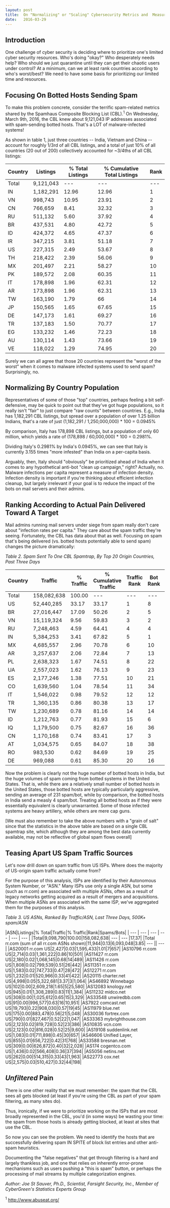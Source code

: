 ```yaml
---
layout: post
title:  On "Normalizing" or "Scaling" Cybersecurity Metrics and  Measuring The Right Thing For The Right Entities
date:   2016-03-29
---
```

## Introduction

One challenge of cyber security is deciding where to prioritize one's limited cyber security resources. Who's doing "okay?" Who desperately needs help? Who should we just quarantine until they can get their chaotic users under control? At a minimum, can we at least rank countries according to who's worst/best? We need to have some basis for prioritizing our limited time and resources.

## Focusing On Botted Hosts Sending Spam

To make this problem concrete, consider the terrific spam-related metrics shared by the Spamhaus Composite Blocking List (CBL).<sup>1</sup> On Wednesday, March 9th, 2016, the CBL knew about 9,121,043 IP addresses associated with spam-sending botted hosts. That's a LOT of malware-infected systems!

As shown in table 1, just three countries -- India, Vietnam and China -- account for roughly 1/3rd of all CBL listings, and a total of just 10% of all countries (20 out of 200) collectively accounted for ~3/4ths of all CBL listings:


|Country| Listings| % Total Listings| % Cumulative Total Listings| Rank|
| --- | --- | --- | --- | --- | 
|Total| 9,121,043| --- | --- | --- |
|IN| 1,182,291| 12.96| 12.96| 1 |
|VN| 998,743| 10.95| 23.91| 2 |
|CN| 766,659| 8.41| 32.32| 3 |
|RU| 511,132| 5.60| 37.92| 4 |
|BR| 437,531| 4.80| 42.72| 5 |
|ID| 424,372| 4.65| 47.37| 6 |
|IR| 347,215| 3.81| 51.18| 7 |
|US| 227,315| 2.49| 53.67| 8 |
|TH| 218,422| 2.39| 56.06| 9 |  
|MX| 201,497| 2.21| 58.27| 10 |
|PK| 189,572| 2.08| 60.35| 11 |
|IT| 178,898| 1.96| 62.31| 12 |
|AR| 173,898| 1.96| 62.31| 13 |
|TW| 163,190| 1.79| 66| 14 |
|JP| 150,565| 1.65| 67.65| 15 |
|DE| 147,173| 1.61| 69.27| 16 |
|TR| 137,183| 1.50| 70.77| 17 |
|EG| 133,232| 1.46| 72.23| 18 |
|AU| 130,114| 1.43| 73.66| 19 |
|VE| 118,022| 1.29| 74.95| 20 |


Surely we can all agree that those 20 countries represent the "worst of the worst" when it comes to malware infected systems used to send spam? Surprisingly, no.


## Normalizing By Country Population

Representatives of some of those "top" countries, perhaps feeling a bit self-defensive, may be quick to point out that they've got huge populations, so it really isn't "fair" to just compare "raw counts" between countries. E.g., India has 1,182,291 CBL listings, but spread over a population of over 1.25 billion Indians, that's a rate of just (1,182,291 / 1,250,000,000) * 100 = 0.0945%

By comparison, Italy has 178,898 CBL listings, but a population of only 60 million, which yields a rate of (178,898 / 60,000,000) * 100 = 0.2981%.

Dividing Italy's 0.2981% by India's 0.0945%, we can see that Italy is currently 3.155 times "more infested" than India on a per-capita basis.

Arguably, then, Italy should "obviously" be prioritized ahead of India when it comes to any hypothetical anti-bot "clean up campaign," right? Actually, no. Malware infections per capita represent a measure of infection density. Infection density is important if you're thinking about efficient infection cleanup, but largely irrelevant if your goal is to reduce the impact of the bots on mail servers and their admins.


## Ranking According to Actual Pain Delivered Toward A Target

Mail admins running mail servers under siege from spam really don't care about "infection rates per capita." They care about the spam traffic they're seeing. Fortunately, the CBL has data about that as well. Focusing on spam that's being delivered (vs. botted hosts potentially able to send spam) changes the picture dramatically:

<i>Table 2. Spam Sent To One CBL Spamtrap, By Top 20 Origin Countries, Past Three Days</i>

|Country| Traffic | % Traffic|% Cumulative Traffic |Traffic Rank |Bot Rank |Spams/Bots|
| --- | --- | --- | --- | --- | --- | --- |
|Total|158,082,638|100.00| --- | --- | --- | --- |
|US|52,440,285|33.17|33.17|1|8|231|
|BR|27,016,447|17.09|50.26|2|5|62|
|VN|15,119,324|9.56|59.83|3|2|15|
|RU|7,248,463|4.59|64.41|4|4|14|
|IN|5,384,253|3.41|67.82|5|1|4|
|MX|4,685,557|2.96|70.78|6|10|23|
|AR|3,257,637|2.06|72.84|7|13|18|
|PL|2,638,323|1.67|74.51|8|22|22|
|UA|2,557,023|1.62|76.13|9|23|22|
|ES|2,177,246|1.38|77.51|10|21|18|
|CO|1,639,560|1.04|78.54|11|34|34|
|IT|1,546,022|0.98|79.52|12|12|8|
|TR|1,360,135|0.86|80.38|13|17|9|
|TW|1,230,689|0.78|81.16|14|14|7|
|ID|1,212,763|0.77|81.93|15|6|2|
|IQ|1,179,500|0.75|82.67|16|36|28|
|CN|1,170,168|0.74|83.41|17|3|1|
|AT|1,034,575|0.65|84.07|18|38|25|
|RO|983,530|0.62|84.69|19|25|10|
|DE|969,088|0.61|85.30|20|16|6|


Now the problem is clearly not the huge number of botted hosts in India, but the huge volumes of spam coming from botted systems in the United States. That is, while there are a relatively small number of botted hosts in the United States, those botted hosts are typically particularly aggressive, sending an average of 231 spam/bot, while by comparison, the botted hosts in India send a measly 4 spam/bot. Treating all botted hosts as if they were essentially equivalent is clearly unwarranted. Some of those infected systems are heavy artillery, while others are mere cap guns.

[We must also remember to take the above numbers with a "grain of salt" since that the statistics in the above table are based on a single CBL spamtrap site, which although they are among the best data currently available, may not be reflective of global spam flows overall]


## Teasing Apart US Spam Traffic Sources

Let's now drill down on spam traffic from US ISPs. Where does the majority of US-origin spam traffic actually come from?

For the purpose of this analysis, ISPs are identified by their Autonomous System Number, or "ASN." Many ISPs use only a single ASN, but some (such as rr.com) are associated with multiple ASNs, often as a result of legacy networks getting acquired as a result of mergers and acquisitions. When multiple ASNs are associated with the same ISP, we've aggregated them for the purposes of this analysis.


<i>Table 3. US ASNs, Ranked By Traffic/ASN, Last Three Days, 500K+ spam/ASN</i>

|ASN|Listings|% Total|Traffic|% Traffic|Rank|Spams/Bots|
| --- | --- | --- | --- | --- | --- |
|Total|9,098,790|100.00|158,082,638| --- | --- |17.37|
|Total rr.com (sum of all rr.com ASNs shown)|11,944|0.13|6,093,048|3.85| --- || --- |
|AS20001 rr.com US|2,427|0.03|1,595,433|1.01|7|657|
|AS10796 rr.com US|2,714|0.03|1,361,222|0.86|10|501|
|AS11427 rr.com US|2,180|0.02|1,068,145|0.68|14|489|
|AS11426 rr.com US|1,808|0.02|799,539|0.51|26|442|
|AS11351 rr.com US|1,583|0.02|747,733|0.47|28|472|
|AS12271 rr.com US|1,232|0.01|520,966|0.33|41|422|
|AS20115 charter.net US|4,998|0.05|5,322,681|3.37|3|1,064|
|AS46892 Winnebago US|102|0.00|2,609,218|1.65|5|25,580|
|AS12083 knology.net US|945|0.01|1,308,289|0.83|11|1,384|
|AS11232 midco.net US|308|0.00|1,025,612|0.65|15|3,329|
|AS33548 unwiredbb.com US|91|0.00|996,577|0.63|16|10,951|
|AS7922 comcast.net US|19,793|0.22|908,030|0.57|19|45|
|AS11979 blue.net US|175|0.00|883,478|0.56|21|5,048|
|AS30036 fortrex.com US|790|0.01|827,467|0.52|22|1,047|
|AS33363 mybrighthouse.com US|2,123|0.02|819,728|0.52|23|386|
|AS10835 vcn.com US|2,123|0.02|816,028|0.52|25|9,600|
|AS19108 suddenlink.net US|1,083|0.01|711,898|0.45|30|657|
|AS46606 Unified Layer, US|855|0.01|656,722|0.42|31|768|
|AS33588 bresnan.net US|309|0.00|626,872|0.40|32|2,028|
|AS174 cogentco.com US|1,436|0.02|566,408|0.36|37|394|
|AS5056 netins.net US|262|0.00|514,315|0.33|43|1,963|
|AS22773 cox.net US|2,575|0.03|510,427|0.32|44|198|


## *Unfiltered* Pain

There is one other reality that we must remember: the spam that the CBL sees all gets blocked (at least if you're using the CBL as part of your spam filtering, as many sites do).

Thus, ironically, if we were to prioritize working on the ISPs that are most broadly represented in the CBL, you'd (in some ways) be wasting your time: the spam from those hosts is already getting blocked, at least at sites that use the CBL.

So now you can see the problem. We need to identify the hosts that are successfully delivering spam IN SPITE of block list entries and other anti-spam heuristics.

Documenting the "false negatives" that get through filtering is a hard and largely thankless job, and one that relies on inherently error-prone mechanisms such as users pushing a "this is spam" button, or perhaps the processing of mail streams by multiple categorization engines.


<i>Author:   Joe St Sauver, Ph.D., Scientist, Farsight Security, Inc., Member of CyberGreen's Statistics Experts Group</i>


<sup>1</sup> <a href="http://www.abuseat.org/"> http://www.abuseat.org/ </a>
